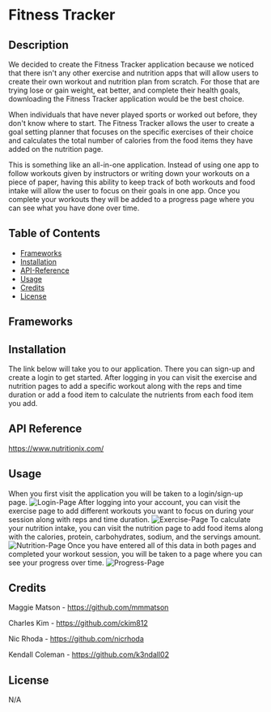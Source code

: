 # Fitness Tracker

## Description

We decided to create the Fitness Tracker application because we noticed that there isn't any other exercise and nutrition apps that will allow users to create their own workout and nutrition plan from scratch. For those that are trying lose or gain weight, eat better, and complete their health goals, downloading the Fitness Tracker application would be the best choice. 

When individuals that have never played sports or worked out before, they don't know where to start. The Fitness Tracker allows the user to create a goal setting planner that focuses on the specific exercises of their choice and calculates the total number of calories from the food items they have added on the nutrition page.

This is something like an all-in-one application. Instead of using one app to follow workouts given by instructors or writing down your workouts on a piece of paper, having this ability to keep track of both workouts and food intake will allow the user to focus on their goals in one app. Once you complete your workouts they will be added to a progress page where you can see what you have done over time.

## Table of Contents

- [Frameworks](#frameworks)
- [Installation](#installation)
- [API-Reference](#api-reference)
- [Usage](#usage)
- [Credits](#credits)
- [License](#license)

## Frameworks






## Installation

The link below will take you to our application. There you can sign-up and create a login to get started. After logging in you can visit the exercise and nutrition pages to add a specific workout along with the reps and time duration or add a food item to calculate the nutrients from each food item you add.

## API Reference

https://www.nutritionix.com/

## Usage

When you first visit the application you will be taken to a login/sign-up page.
![Login-Page]()
After logging into your account, you can visit the exercise page to add different workouts you want to focus on during your session along with reps and time duration.
![Exercise-Page]()
To calculate your nutrition intake, you can visit the nutrition page to add food items along with the calories, protein, carbohydrates, sodium, and the servings amount.
![Nutrition-Page]()
Once you have entered all of this data in both pages and completed your workout session, you will be taken to a page where you can see your progress over time.
![Progress-Page]()

## Credits

Maggie Matson - https://github.com/mmmatson

Charles Kim - https://github.com/ckim812

Nic Rhoda - https://github.com/nicrhoda

Kendall Coleman - https://github.com/k3ndall02

## License

N/A